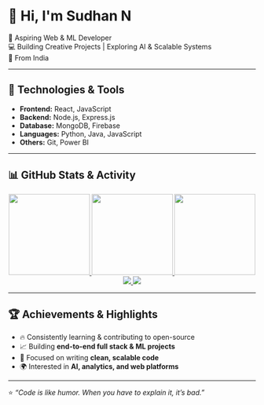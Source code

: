 # 👋 Hi, I'm Sudhan N  

🚀 Aspiring Web & ML Developer  
💻 Building Creative Projects | Exploring AI & Scalable Systems  
📍 From India  

---

## 🔧 Technologies & Tools  
- **Frontend:** React, JavaScript  
- **Backend:** Node.js, Express.js  
- **Database:** MongoDB, Firebase  
- **Languages:** Python, Java, JavaScript  
- **Others:** Git, Power BI  

---

## 📊 GitHub Stats & Activity  

<div align="center">

<!-- GitHub Stats -->
<a href="https://github.com/ISudhan">
  <img src="https://github-readme-stats.vercel.app/api?username=ISudhan&show_icons=true&theme=tokyonight&include_all_commits=true&count_private=true&hide_title=true&border_radius=12&hide=contribs,issues" height="165"/>
</a>

<!-- Top Languages -->
<a href="https://github.com/ISudhan">
  <img src="https://github-readme-stats.vercel.app/api/top-langs/?username=ISudhan&layout=compact&theme=tokyonight&border_radius=12&langs_count=8&hide=html,css" height="165"/>
</a>

<!-- Streak Stats -->
<a href="https://git.io/streak-stats">
  <img src="https://streak-stats.demolab.com?user=ISudhan&theme=tokyonight&border_radius=12&hide_border=false" height="165"/>
</a>

<!-- Activity Graph -->
<a href="https://github.com/ashutosh00710/github-readme-activity-graph">
  <img src="https://github-readme-activity-graph.vercel.app/graph?username=ISudhan&theme=tokyo-night&hide_border=true&area=true" />
</a>

<!-- LeetCode Card -->
<img src="https://leetcard.jacoblin.cool/ISudhan?theme=dark&font=Karma&ext=heatmap&border_radius=10" />

</div>

---

## 🏆 Achievements & Highlights  

- 🔥 Consistently learning & contributing to open-source  
- 📈 Building **end-to-end full stack & ML projects**  
- 🎯 Focused on writing **clean, scalable code**  
- 🌍 Interested in **AI, analytics, and web platforms**  

---

⭐️ *“Code is like humor. When you have to explain it, it’s bad.”*  
